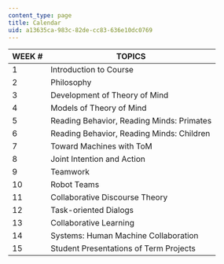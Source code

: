 ```yaml
---
content_type: page
title: Calendar
uid: a13635ca-983c-82de-cc83-636e10dc0769
---
```


| WEEK # | TOPICS |
| --- | --- |
| 1 | Introduction to Course |
| 2 | Philosophy |
| 3 | Development of Theory of Mind |
| 4 | Models of Theory of Mind |
| 5 | Reading Behavior, Reading Minds: Primates |
| 6 | Reading Behavior, Reading Minds: Children |
| 7 | Toward Machines with ToM |
| 8 | Joint Intention and Action |
| 9 | Teamwork |
| 10 | Robot Teams |
| 11 | Collaborative Discourse Theory |
| 12 | Task-oriented Dialogs |
| 13 | Collaborative Learning |
| 14 | Systems: Human Machine Collaboration |
| 15 | Student Presentations of Term Projects